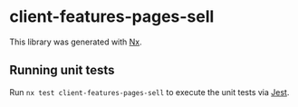 # client-features-pages-sell

This library was generated with [Nx](https://nx.dev).

## Running unit tests

Run `nx test client-features-pages-sell` to execute the unit tests via [Jest](https://jestjs.io).
